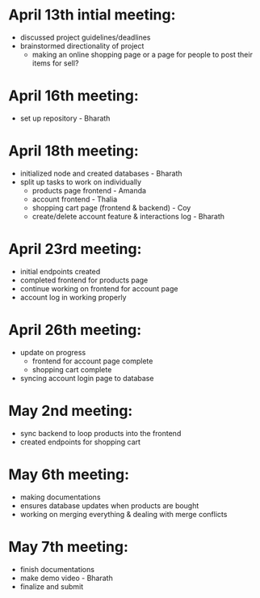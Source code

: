 # April 13th intial meeting:
* discussed project guidelines/deadlines
* brainstormed directionality of project
  * making an online shopping page or a page for people to post their items for sell?

# April 16th meeting:
* set up repository - Bharath

# April 18th meeting:
* initialized node and created databases - Bharath
* split up tasks to work on individually 
  * products page frontend - Amanda
  * account frontend - Thalia
  * shopping cart page (frontend & backend) - Coy
  * create/delete account feature & interactions log - Bharath

# April 23rd meeting:
* initial endpoints created
* completed frontend for products page
* continue working on frontend for account page
* account log in working properly 

# April 26th meeting:
* update on progress
  * frontend for account page complete
  * shopping cart complete
* syncing account login page to database

# May 2nd meeting:
* sync backend to loop products into the frontend
* created endpoints for shopping cart

# May 6th meeting:
* making documentations
* ensures database updates when products are bought 
* working on merging everything & dealing with merge conflicts

# May 7th meeting:
* finish documentations
* make demo video - Bharath
* finalize and submit